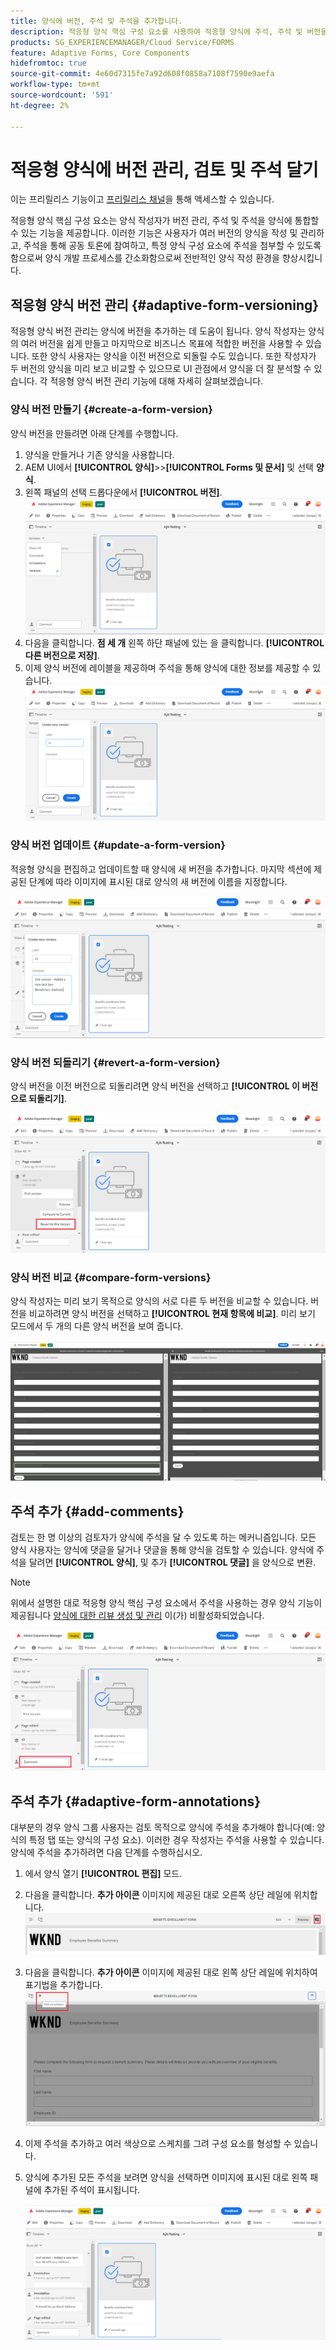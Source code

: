 ```yaml
---
title: 양식에 버전, 주석 및 주석을 추가합니다.
description: 적응형 양식 핵심 구성 요소를 사용하여 적응형 양식에 주석, 주석 및 버전을 추가하십시오.
products: SG_EXPERIENCEMANAGER/Cloud Service/FORMS
feature: Adaptive Forms, Core Components
hidefromtoc: true
source-git-commit: 4e60d7315fe7a92d608f0858a7108f7590e9aefa
workflow-type: tm+mt
source-wordcount: '591'
ht-degree: 2%

---
```


# 적응형 양식에 버전 관리, 검토 및 주석 달기

<!--Before you can use versionings, comments, and annotations in an Adaptive Form, you must ensure you have [enabled Adaptive Form Core Components](
https://experienceleague.adobe.com/en/docs/experience-manager-cloud-service/content/forms/setup-configure-migrate/enable-adaptive-forms-core-components).-->

<!--Adaptive Form Core Components facilitates to add versionings, comments, and annotations to a form. These features helps form authors and users to enhance the form development process where they can create multiple versions of a form, collaborate and add their comments to a form, and add annotations to form components.-->

<span class="preview"> 이는 프리릴리스 기능이고 [프리릴리스 채널](https://experienceleague.adobe.com/docs/experience-manager-cloud-service/content/release-notes/prerelease.html#new-features)을 통해 액세스할 수 있습니다. </span>


적응형 양식 핵심 구성 요소는 양식 작성자가 버전 관리, 주석 및 주석을 양식에 통합할 수 있는 기능을 제공합니다. 이러한 기능은 사용자가 여러 버전의 양식을 작성 및 관리하고, 주석을 통해 공동 토론에 참여하고, 특정 양식 구성 요소에 주석을 첨부할 수 있도록 함으로써 양식 개발 프로세스를 간소화함으로써 전반적인 양식 작성 환경을 향상시킵니다.


## 적응형 양식 버전 관리 {#adaptive-form-versioning}

적응형 양식 버전 관리는 양식에 버전을 추가하는 데 도움이 됩니다. 양식 작성자는 양식의 여러 버전을 쉽게 만들고 마지막으로 비즈니스 목표에 적합한 버전을 사용할 수 있습니다. 또한 양식 사용자는 양식을 이전 버전으로 되돌릴 수도 있습니다. 또한 작성자가 두 버전의 양식을 미리 보고 비교할 수 있으므로 UI 관점에서 양식을 더 잘 분석할 수 있습니다. 각 적응형 양식 버전 관리 기능에 대해 자세히 살펴보겠습니다.

### 양식 버전 만들기 {#create-a-form-version}

양식 버전을 만들려면 아래 단계를 수행합니다.

1. 양식을 만들거나 기존 양식을 사용합니다.
1. AEM UI에서 **[!UICONTROL 양식]**>>**[!UICONTROL Forms 및 문서]** 및 선택 **양식**.
1. 왼쪽 패널의 선택 드롭다운에서 **[!UICONTROL 버전]**.
   ![양식 선택](select-a-form.png)
1. 다음을 클릭합니다. **점 세 개** 왼쪽 하단 패널에 있는 을 클릭합니다. **[!UICONTROL 다른 버전으로 저장]**.
1. 이제 양식 버전에 레이블을 제공하며 주석을 통해 양식에 대한 정보를 제공할 수 있습니다.
   ![양식 버전 만들기](create-a-form-version.png)

### 양식 버전 업데이트 {#update-a-form-version}

적응형 양식을 편집하고 업데이트할 때 양식에 새 버전을 추가합니다. 마지막 섹션에 제공된 단계에 따라 이미지에 표시된 대로 양식의 새 버전에 이름을 지정합니다.

![양식 버전 업데이트](update-a-form-version.png)

### 양식 버전 되돌리기 {#revert-a-form-version}

양식 버전을 이전 버전으로 되돌리려면 양식 버전을 선택하고 **[!UICONTROL 이 버전으로 되돌리기]**.

![양식 버전 되돌리기](revert-form-version.png)

### 양식 버전 비교 {#compare-form-versions}

양식 작성자는 미리 보기 목적으로 양식의 서로 다른 두 버전을 비교할 수 있습니다. 버전을 비교하려면 양식 버전을 선택하고 **[!UICONTROL 현재 항목에 비교]**. 미리 보기 모드에서 두 개의 다른 양식 버전을 보여 줍니다.

![양식 버전 비교](compare-form-versions.png)

## 주석 추가 {#add-comments}

검토는 한 명 이상의 검토자가 양식에 주석을 달 수 있도록 하는 메커니즘입니다. 모든 양식 사용자는 양식에 댓글을 달거나 댓글을 통해 양식을 검토할 수 있습니다. 양식에 주석을 달려면 **[!UICONTROL 양식]**, 및 추가 **[!UICONTROL 댓글]** 을 양식으로 변환.

>[!NOTE]
> 위에서 설명한 대로 적응형 양식 핵심 구성 요소에서 주석을 사용하는 경우 양식 기능이 제공됩니다 [양식에 대한 리뷰 생성 및 관리](/help/forms/create-reviews-forms.md) 이(가) 비활성화되었습니다.


![양식에 주석 추가](form-comments.png)

## 주석 추가 {#adaptive-form-annotations}

대부분의 경우 양식 그룹 사용자는 검토 목적으로 양식에 주석을 추가해야 합니다(예: 양식의 특정 탭 또는 양식의 구성 요소). 이러한 경우 작성자는 주석을 사용할 수 있습니다. 양식에 주석을 추가하려면 다음 단계를 수행하십시오.

1. 에서 양식 열기 **[!UICONTROL 편집]** 모드.

1. 다음을 클릭합니다. **추가 아이콘** 이미지에 제공된 대로 오른쪽 상단 레일에 위치합니다.
   ![주석](annotation.png)

1. 다음을 클릭합니다. **추가 아이콘** 이미지에 제공된 대로 왼쪽 상단 레일에 위치하여 표기법을 추가합니다.
   ![주석 추가](add-annotation.png)

1. 이제 주석을 추가하고 여러 색상으로 스케치를 그려 구성 요소를 형성할 수 있습니다.

1. 양식에 추가된 모든 주석을 보려면 양식을 선택하면 이미지에 표시된 대로 왼쪽 패널에 추가된 주석이 표시됩니다.

   ![추가된 주석 보기](see-annotations.png)











